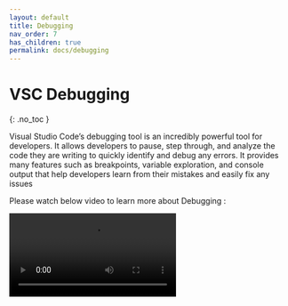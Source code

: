 ```yaml
---
layout: default
title: Debugging
nav_order: 7
has_children: true
permalink: docs/debugging
---
```


# VSC Debugging
{: .no_toc }


Visual Studio Code’s debugging tool is an incredibly powerful tool for developers. It allows developers to pause, step through, and analyze the code they are writing to quickly identify and debug any errors. It provides many features such as breakpoints, variable exploration, and console output that help developers learn from their mistakes and easily fix any issues


Please watch below video to learn more about Debugging :


<video src="https://cityuseattle.github.io/docs/debugging/How_To_Use_DebuggingTools.mp4" controls="controls" style="max-width: 730px;">
</video>










